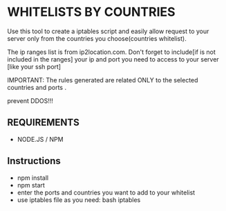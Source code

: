 # WHITELISTS BY COUNTRIES
Use this tool to create a iptables script and easily allow request to your server only from the countries you choose(countries whitelist).

The ip ranges list is from ip2location.com.
Don't forget to include[if is not included in the ranges] your ip and port you need to access to your server [like your ssh port]

IMPORTANT: The rules generated are related ONLY to the selected countries and ports .

prevent DDOS!!!
## REQUIREMENTS
- NODE.JS / NPM

## Instructions
- npm install
- npm start
- enter the ports and countries you want to add to your whitelist
- use iptables file as you need: bash iptables